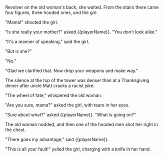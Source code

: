 Revolver on the old woman's back, she waited. From the stairs there came four figures, three hooded ones, and the girl.

"Mama!" shouted the girl.

"Is she really your mother?" asked {{playerName}}. "You don't look alike."

"It's a manner of speaking," said the girl.

"But is she?"

"No."

"Glad we clarified that. Now drop your weapons and make way."

The silence at the top of the tower was denser than at a Thanksgiving dinner after uncle Matt cracks a racist joke.

"The wheel of fate," whispered the old woman.

"Are you sure, mama?" asked the girl, with tears in her eyes.

"Sure about what?" asked {{playerName}}. "What is going on?"

The old woman nodded, and then one of the hooded men shot her right in the chest.

"There goes my advantage," said {{playerName}}.

"This is all your fault!" yelled the girl, charging with a knife in her hand.
